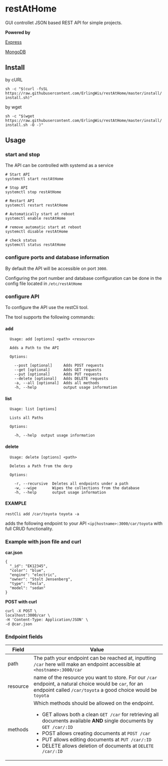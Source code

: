 # restAtHome

GUI controllet JSON based REST API for simple projects.

**Powered by**

[Express](https://expressjs.com/)

[MongoDB](https://www.mongodb.com/)

## Install

by cURL

`sh -c "$(curl -fsSL https://raw.githubusercontent.com/ErlingWis/restAtHome/master/install/install.sh)"`


by wget

`sh -c "$(wget https://raw.githubusercontent.com/ErlingWis/restAtHome/master/install/install.sh -O -)"`

## Usage
### start and stop

The API can be controlled with systemd as a service
```
# Start API 
systemctl start restAtHome 

# Stop API
systemctl stop restAtHome

# Restart API
systemctl restart restAtHome

# Automatically start at reboot
systemctl enable restAtHome

# remove automatic start at reboot
systemctl disable restAtHome

# check status
systemctl status restAtHome
```
### configure ports and database information
By default the API will be accessible on port `3000`.

Configuring the port number and database configuration can be done in the config file located in `/etc/restAtHome`



### configure API
To configure the API use the restCli tool.

The tool supports the following commands:
#### add
```
  Usage: add [options] <path> <resource>

  Adds a Path to the API

  Options:

    --post [optional]     Adds POST requests
    --get [optional]      Adds GET requests
    --put [optional]      Adds PUT requests
    --delete [optional]   Adds DELETE requests
    -a, --all [optional]  Adds all methods
    -h, --help            output usage information
```
#### list
```
  Usage: list [options]

  Lists all Paths

  Options:

    -h, --help  output usage information
```
#### delete
```
  Usage: delete [options] <path>

  Deletes a Path from the derp

  Options:

    -r, --recursive  Deletes all endpoints under a path
    -w, --wipe       Wipes the collections from the database
    -h, --help       output usage information
```
#### EXAMPLE
`restCli add /car/toyota toyota -a`

adds the following endpoint to your API `<ip|hostname>:3000/car/toyota` with full CRUD functionality.

### Example with json file and curl
**car.json**
```
{ 
  "_id": "EK12345",
  "color": "blue",
  "engine": "electric",
  "owner": "Stolt Jensenberg",
  "type": "Tesla",
  "model": "sedan"
}
```
**POST with curl**
```
curl -X POST \
localhost:3000/car \
-H 'Content-Type: Application/JSON' \
-d @car.json
```

### Endpoint fields
Field | Value
--- | ---
path | The path your endpoint can be reached at, inputting `/car` here will make an endpoint accessible at `<hostname>:3000/car`
resource | name of the resource you want to store. For our `/car` endpoint, a natural choice would be `car`, for an endpoint called `/car/toyota` a good choice would be `toyota`
methods | Which methods should be allowed on the endpoint.<ul><li>GET allows both a clean `GET /car` for retrieving all documents available **AND** single documents by `GET /car/:ID`</li><li>POST allows creating documents at `POST /car`</li><li>PUT allows editing documents at `PUT /car/:ID`</li><li>DELETE allows deletion of documents at `DELETE /car/:ID`</li>
